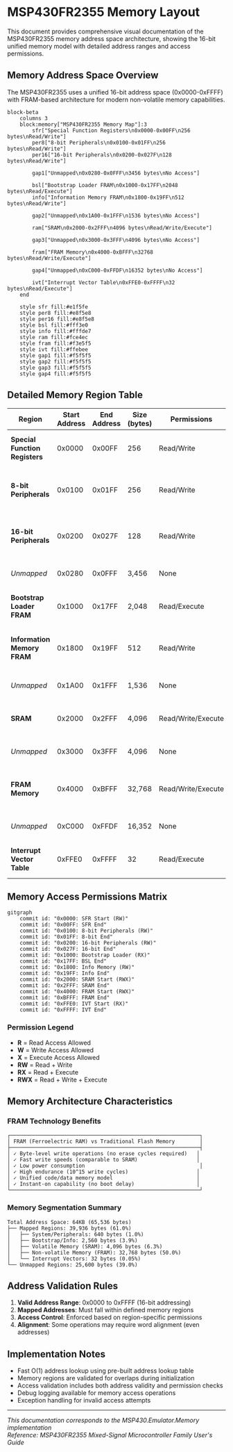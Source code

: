 # MSP430FR2355 Memory Layout

This document provides comprehensive visual documentation of the MSP430FR2355 memory address space architecture, showing the 16-bit unified memory model with detailed address ranges and access permissions.

## Memory Address Space Overview

The MSP430FR2355 uses a unified 16-bit address space (0x0000-0xFFFF) with FRAM-based architecture for modern non-volatile memory capabilities.

```mermaid
block-beta
    columns 3
    block:memory["MSP430FR2355 Memory Map"]:3
        sfr["Special Function Registers\n0x0000-0x00FF\n256 bytes\nRead/Write"]
        per8["8-bit Peripherals\n0x0100-0x01FF\n256 bytes\nRead/Write"]
        per16["16-bit Peripherals\n0x0200-0x027F\n128 bytes\nRead/Write"]
        
        gap1["Unmapped\n0x0280-0x0FFF\n3456 bytes\nNo Access"]
        
        bsl["Bootstrap Loader FRAM\n0x1000-0x17FF\n2048 bytes\nRead/Execute"]
        info["Information Memory FRAM\n0x1800-0x19FF\n512 bytes\nRead/Write"]
        
        gap2["Unmapped\n0x1A00-0x1FFF\n1536 bytes\nNo Access"]
        
        ram["SRAM\n0x2000-0x2FFF\n4096 bytes\nRead/Write/Execute"]
        
        gap3["Unmapped\n0x3000-0x3FFF\n4096 bytes\nNo Access"]
        
        fram["FRAM Memory\n0x4000-0xBFFF\n32768 bytes\nRead/Write/Execute"]
        
        gap4["Unmapped\n0xC000-0xFFDF\n16352 bytes\nNo Access"]
        
        ivt["Interrupt Vector Table\n0xFFE0-0xFFFF\n32 bytes\nRead/Execute"]
    end

    style sfr fill:#e1f5fe
    style per8 fill:#e8f5e8
    style per16 fill:#e8f5e8
    style bsl fill:#fff3e0
    style info fill:#fffde7
    style ram fill:#fce4ec
    style fram fill:#f3e5f5
    style ivt fill:#ffebee
    style gap1 fill:#f5f5f5
    style gap2 fill:#f5f5f5
    style gap3 fill:#f5f5f5
    style gap4 fill:#f5f5f5
```

## Detailed Memory Region Table

| Region | Start Address | End Address | Size (bytes) | Permissions | Description |
|--------|---------------|-------------|--------------|-------------|-------------|
| **Special Function Registers** | 0x0000 | 0x00FF | 256 | Read/Write | System control and status registers |
| **8-bit Peripherals** | 0x0100 | 0x01FF | 256 | Read/Write | Memory-mapped 8-bit peripheral registers |
| **16-bit Peripherals** | 0x0200 | 0x027F | 128 | Read/Write | Memory-mapped 16-bit peripheral registers |
| *Unmapped* | 0x0280 | 0x0FFF | 3,456 | None | Unused address space |
| **Bootstrap Loader FRAM** | 0x1000 | 0x17FF | 2,048 | Read/Execute | Bootstrap loader code in FRAM memory |
| **Information Memory FRAM** | 0x1800 | 0x19FF | 512 | Read/Write | Calibration data and device-specific info |
| *Unmapped* | 0x1A00 | 0x1FFF | 1,536 | None | Unused address space |
| **SRAM** | 0x2000 | 0x2FFF | 4,096 | Read/Write/Execute | High-speed volatile memory |
| *Unmapped* | 0x3000 | 0x3FFF | 4,096 | None | Unused address space |
| **FRAM Memory** | 0x4000 | 0xBFFF | 32,768 | Read/Write/Execute | Non-volatile unified code/data storage |
| *Unmapped* | 0xC000 | 0xFFDF | 16,352 | None | Unused address space |
| **Interrupt Vector Table** | 0xFFE0 | 0xFFFF | 32 | Read/Execute | Interrupt service routine addresses |

## Memory Access Permissions Matrix

```mermaid
gitgraph
    commit id: "0x0000: SFR Start (RW)"
    commit id: "0x00FF: SFR End"
    commit id: "0x0100: 8-bit Peripherals (RW)"
    commit id: "0x01FF: 8-bit End"
    commit id: "0x0200: 16-bit Peripherals (RW)"
    commit id: "0x027F: 16-bit End"
    commit id: "0x1000: Bootstrap Loader (RX)"
    commit id: "0x17FF: BSL End"
    commit id: "0x1800: Info Memory (RW)"
    commit id: "0x19FF: Info End"
    commit id: "0x2000: SRAM Start (RWX)"
    commit id: "0x2FFF: SRAM End"
    commit id: "0x4000: FRAM Start (RWX)"
    commit id: "0xBFFF: FRAM End"
    commit id: "0xFFE0: IVT Start (RX)"
    commit id: "0xFFFF: IVT End"
```

### Permission Legend
- **R** = Read Access Allowed
- **W** = Write Access Allowed  
- **X** = Execute Access Allowed
- **RW** = Read + Write
- **RX** = Read + Execute
- **RWX** = Read + Write + Execute

## Memory Architecture Characteristics

### FRAM Technology Benefits
```
┌─────────────────────────────────────────────────────────────┐
│ FRAM (Ferroelectric RAM) vs Traditional Flash Memory        │
├─────────────────────────────────────────────────────────────┤
│ ✓ Byte-level write operations (no erase cycles required)   │
│ ✓ Fast write speeds (comparable to SRAM)                   │
│ ✓ Low power consumption                                     │
│ ✓ High endurance (10^15 write cycles)                      │
│ ✓ Unified code/data memory model                           │
│ ✓ Instant-on capability (no boot delay)                    │
└─────────────────────────────────────────────────────────────┘
```

### Memory Segmentation Summary

```
Total Address Space: 64KB (65,536 bytes)
├── Mapped Regions: 39,936 bytes (61.0%)
│   ├── System/Peripherals: 640 bytes (1.0%)
│   ├── Bootstrap/Info: 2,560 bytes (3.9%)
│   ├── Volatile Memory (SRAM): 4,096 bytes (6.3%)
│   ├── Non-volatile Memory (FRAM): 32,768 bytes (50.0%)
│   └── Interrupt Vectors: 32 bytes (0.05%)
└── Unmapped Regions: 25,600 bytes (39.0%)
```

## Address Validation Rules

1. **Valid Address Range**: 0x0000 to 0xFFFF (16-bit addressing)
2. **Mapped Addresses**: Must fall within defined memory regions
3. **Access Control**: Enforced based on region-specific permissions
4. **Alignment**: Some operations may require word alignment (even addresses)

## Implementation Notes

- Fast O(1) address lookup using pre-built address lookup table
- Memory regions are validated for overlaps during initialization
- Access validation includes both address validity and permission checks
- Debug logging available for memory access operations
- Exception handling for invalid access attempts

---

*This documentation corresponds to the MSP430.Emulator.Memory implementation*  
*Reference: MSP430FR2355 Mixed-Signal Microcontroller Family User's Guide*